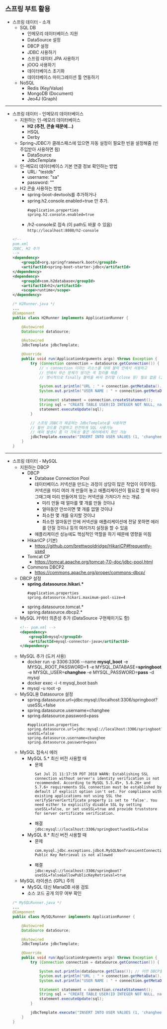 ## **스프링 부트 활용**
  * 스프링 데이터 - 소개
    * SQL DB
      * 인메모리 데이터베이스 지원
      * DataSource 설정
      * DBCP 설정
      * JDBC 사용하기
      * 스프링 데이터 JPA 사용하기
      * jOOQ 사용하기
      * 데이터베이스 초기화
      * 데이터베이스 마이그레이션 툴 연동하기
    * NoSQL
      * Redis (Key/Value)
      * MongoDB (Document)
      * Jeo4J (Graph)
***
  * 스프링 데이터 - 인메모리 데이터베이스
    * 지원하는 인-메모리 데이터베이스
      * __H2 (추천, 콘솔 때문에...)__
      * HSQL
      * Derby
    * Spring-JDBC가 클래스패스에 있으면 자동 설정이 필요한 빈을 설정해줌 (빈 주입받아 사용하면 됨)
      * DataSource
      * JdbcTemplate
    * 인-메모리 데이터베이스 기본 연결 정보 확인하는 방법
      * URL: "testdb"
      * username: "sa"
      * password: ""
    * H2 콘솔 사용하는 방법
      * spring-boot-devtools를 추가하거나
      * spring.h2.console.enabled=true 만 추가.
        ```
        #application.properties
        spring.h2.console.enabled=true
        ```
      * /h2-console로 접속 (이 path도 바꿀 수 있음)  
        `http://localhost:8080/h2-console`
    ```xml
    <!--
    pom.xml
    JDBC, H2 추가
    -->
    <dependency>
        <groupId>org.springframework.boot</groupId>
        <artifactId>spring-boot-starter-jdbc</artifactId>
    </dependency>
    <dependency>
        <groupId>com.h2database</groupId>
        <artifactId>h2</artifactId>
        <scope>runtime</scope>
    </dependency>
    ```
    ```java
    /* H2Runner.java */
    ...
    @Component
    public class H2Runner implements ApplicationRunner {

        @Autowired
        DataSource dataSource;

        @Autowired
        JdbcTemplate jdbcTemplate;

        @Override
        public void run(ApplicationArguments args) throws Exception {
            try (Connection connection = dataSource.getConnection()) {
                // ↑ connection 이라는 리소스를 아래 블럭 안에서 사용하고
                // 안에서 무슨 문제가 생기든 꼭 정리를 해줌
                // 명시적으로 finally 블럭을 써서 정리할 (close 등) 필요 없음 (Java8 기능)

                System.out.println("URL : " + connection.getMetaData().getURL());
                System.out.println("USER NAME : " + connection.getMetaData().getUserName());

                Statement statement = connection.createStatement();
                String sql = "CREATE TABLE USER(ID INTEGER NOT NULL, name VARCHAR(255), PRIMARY KEY (id))";
                statement.executeUpdate(sql);
            }

            // 스프링 JDBC가 제공하는 JdbcTemplate을 사용하면
            // 훨씬 코드를 간결하고 안전하게 SQL 사용가능
            // 예외 발생시 좀 더 가독성 좋은 에러메세지 확인 가능
            jdbcTemplate.execute("INSERT INTO USER VALUES (1, 'changhee')");
        }
    }
    ```
***
  * 스프링 데이터 - MySQL
    * 지원하는 DBCP
      * DBCP
        * Database Connection Pool
        * 데이터베이스 커넥션을 만드는 과정이 상당히 많은 작업이 이루어짐. 커넥션을 미리 여러 개 만들어 놓고 애플리케이션이 필요로 할 때 마다 그때그때 미리 만들어져 있는 커넥션을 가져다가 쓰는 개념.
          * 미리 만들 때 얼마를 몇 개를 만들 것이냐
          * 얼마동안 안쓰이면 몇 개를 없앨 것이냐
          * 최소한 몇 개를 유지할 것이냐
          * 최소한 얼마동안 안에 커넥션을 애플리케이션에 전달 못하면 에러를 던질 것이냐 등의 여러가지 설정을 할 수 있음
        * 애플리케이션 성능에도 핵심적인 역할을 하기 때문에 영향을 미침
      * HikariCP (기본)
        * https://github.com/brettwooldridge/HikariCP#frequently-used
      * Tomcat CP
        * https://tomcat.apache.org/tomcat-7.0-doc/jdbc-pool.html
      * Commons DBCP2
        * https://commons.apache.org/proper/commons-dbcp/
    * DBCP 설정
      * __spring.datasource.hikari.*__
        ```
        #application.properties
        spring.datasource.hikari.maximum-pool-size=4
        ```
      * spring.datasource.tomcat.*
      * spring.datasource.dbcp2.*
    * MySQL 커넥터 의존성 추가 (DataSource 구현체이기도 함)
      ```xml
      <!-- pom.xml -->
      <dependency>
          <groupId>mysql</groupId>
          <artifactId>mysql-connector-java</artifactId>
      </dependency>
      ```
    * MySQL 추가 (도커 사용)
      * docker run -p 3306:3306 --name __mysql_boot__ -e MYSQL_ROOT_PASSWORD=__1__ -e MYSQL_DATABASE=__springboot__ -e MYSQL_USER=__changhee__ -e MYSQL_PASSWORD=__pass__ -d mysql
      * docker exec -i -t mysql_boot bash
      * mysql -u root -p
    * MySQL용 Datasource 설정
      * spring.datasource.url=jdbc:mysql://localhost:3306/springboot?useSSL=false
      * spring.datasource.username=changhee
      * spring.datasource.password=pass
        ```
        #application.properties
        spring.datasource.url=jdbc:mysql://localhost:3306/springboot?useSSL=false
        spring.datasource.username=changhee
        spring.datasource.password=pass
        ```
    * MySQL 접속시 에러
      * MySQL 5.* 최신 버전 사용할 때
        * 문제
          ```
          Sat Jul 21 11:17:59 PDT 2018 WARN: Establishing SSL connection without server's identity verification is not recommended. According to MySQL 5.5.45+, 5.6.26+ and 5.7.6+ requirements SSL connection must be established by default if explicit option isn't set. For compliance with existing applications not using SSL the verifyServerCertificate property is set to 'false'. You need either to explicitly disable SSL by setting useSSL=false, or set useSSL=true and provide truststore for server certificate verification.
          ```
        * 해결  
          `jdbc:mysql://localhost:3306/springboot?useSSL=false`
      * MySQL 8.* 최신 버전 사용할 때
        * 문제
          ```
          com.mysql.jdbc.exceptions.jdbc4.MySQLNonTransientConnectionException: Public Key Retrieval is not allowed
          ```
        * 해결  
          `jdbc:mysql://localhost:3306/springboot?useSSL=false&allowPublicKeyRetrieval=true`
    * MySQL 라이센스 (GPL) 주의
      * MySQL 대신 MariaDB 사용 검토
      * 소스 코드 공개 의무 여부 확인
    ```java
    /* MySQLRunner.java */
    ...
    @Component
    public class MySQLRunner implements ApplicationRunner {

        @Autowired
        DataSource dataSource;

        @Autowired
        JdbcTemplate jdbcTemplate;

        @Override
        public void run(ApplicationArguments args) throws Exception {
            try (Connection connection = dataSource.getConnection()) {

                System.out.println(dataSource.getClass()); // 어떤 DBCP를 사용하는지 확인
                System.out.println("URL : " + connection.getMetaData().getURL());
                System.out.println("USER NAME : " + connection.getMetaData().getUserName());

                Statement statement = connection.createStatement();
                String sql = "CREATE TABLE USER(ID INTEGER NOT NULL, name VARCHAR(255), PRIMARY KEY (id))";
                statement.executeUpdate(sql);
            }

            jdbcTemplate.execute("INSERT INTO USER VALUES (1, 'changhee')");
        }
    }
    ```
